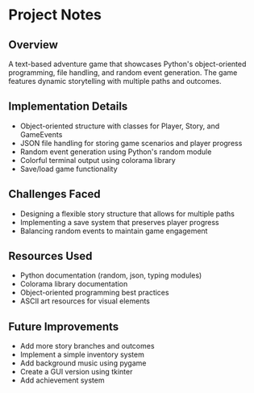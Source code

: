 # Project Notes

## Overview
A text-based adventure game that showcases Python's object-oriented programming, file handling, and random event generation. The game features dynamic storytelling with multiple paths and outcomes.

## Implementation Details
- Object-oriented structure with classes for Player, Story, and GameEvents
- JSON file handling for storing game scenarios and player progress
- Random event generation using Python's random module
- Colorful terminal output using colorama library
- Save/load game functionality

## Challenges Faced
- Designing a flexible story structure that allows for multiple paths
- Implementing a save system that preserves player progress
- Balancing random events to maintain game engagement

## Resources Used
- Python documentation (random, json, typing modules)
- Colorama library documentation
- Object-oriented programming best practices
- ASCII art resources for visual elements

## Future Improvements
- Add more story branches and outcomes
- Implement a simple inventory system
- Add background music using pygame
- Create a GUI version using tkinter
- Add achievement system
